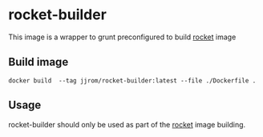 # rocket-builder
This image is a wrapper to grunt preconfigured to build [rocket](https://github.com/jjrom/rocket) image

## Build image

    docker build  --tag jjrom/rocket-builder:latest --file ./Dockerfile .

## Usage
rocket-builder should only be used as part of the [rocket](https://github.com/jjrom/rocket) image building.
